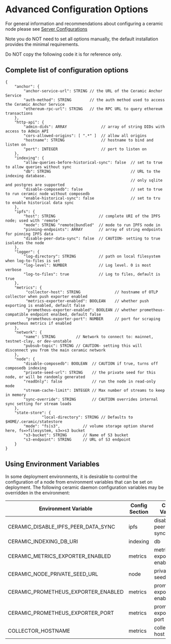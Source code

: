 # Advanced Configuration Options

For general information and recommendations about configuring a ceramic node please see [Server Configurations](https://developers.ceramic.network/docs/composedb/guides/composedb-server/server-configurations)

Note you do NOT need to set all options manually, the default installation provides the minimal requirements.  

Do NOT copy the following code it is for reference only.

## Complete list of configuration options
```
{
    "anchor": {
        "anchor-service-url": STRING // the URL of the Ceramic Anchor Service
        "auth-method": STRING        // the auth method used to access the Ceramic Anchor Service
        "ethereum-rpc-url": STRING   // the RPC URL to query ethereum transactions
    },
    "http-api": {
        "admin-dids": ARRAY               // array of string DIDs with access to Admin API
        "cors-allowed-origins": [ ".*" ]  // allow all origins
        "hostname": STRING                // hostname to bind and listen on
        "port": INTEGER                   // port to listen on
    },
    "indexing": {
        "allow-queries-before-historical-sync": false  // set to true to allow queries without sync
        "db": STRING                                   // URL to the indexing database.  
                                                       // only sqlite and postgres are supported
        "disable-composedb": false                     // set to true to run ceramic node without composedb
        "enable-historical-sync": false                // set to tru to enable historical data sync
    },
    "ipfs": {
        "host": STRING                   // complete URI of the IPFS node; used with 'remote'
        "mode": STRING "remote|bundled"  // mode to run IPFS node in
        "pinning-endpoints": ARRAY       // array of string endpoints for pinning IPFS data
        "disable-peer-data-sync": false  // CAUTION- setting to true isolates the node
    },
    "logger": {
        "log-directory": STRING          // path on local filesystem when log-to-files is set
        "log-level": NUMBER              // Log level. 0 is most verbose
        "log-to-files": true             // Log to files, default is true
    },
    "metrics": {
         "collector-host": STRING               // hostname of OTLP collector when push exporter enabled
         "metrics-exporter-enabled": BOOLEAN    // whether push exporting is enabled, default false
         "prometheus-exporter-enabled": BOOLEAN // whether prometheus-compatible endpoint enalbed, default false
         "prometheus-exporter-port": NUMBER     // port for scraping prometheus metrics if enabled
    },
    "network": {
        "name": STRING         // Network to connect to: mainnet, testnet-clay, or dev-unstable
        "pubsub-topic": STRING // CAUTION- setting this will disconnect you from the main ceramic network
    },
    "node": {
        "disable-composedb": BOOLEAN  // CAUTION if true, turns off composedb indexing
        "private-seed-url": STRING    // the private seed for this node, or will be randomly generated
        "readOnly": false             // run the node in read-only mode
        "stream-cache-limit": INTEGER // Max number of streams to keep in memory
        "sync-override": STRING       // CAUTION overrides internal sync setting for stream loads
    },
    "state-store": { 
				"local-directory": STRING // Defaults to $HOME/.ceramic/statestore
        "mode": "fs|s3",          // volume storage option shared here, fs=>filesystem, s3=>s3 bucket
        "s3-bucket": STRING       // Name of S3 bucket
        "s3-endpoint": STRING     // URL of S3 endpoint
    }
}
```

## Using Environment Variables

In some deployment environments, it is desirable to control the configuration of a node from environment variables that can be set on deployment. 
The following ceramic daemon configuration variables may be overridden in the environment:

| Environment Variable | Config Section | Config Variable |
|-----------------|-----------------|-----------------|
| CERAMIC_DISABLE_IPFS_PEER_DATA_SYNC  | ipfs  | disable-peer-data-sync |
| CERAMIC_INDEXING_DB_URI    | indexing    | db    |
| CERAMIC_METRICS_EXPORTER_ENABLED  |  metrics   |  metrics-exporter-enabled   |
| CERAMIC_NODE_PRIVATE_SEED_URL   | node    |  private-seed-url   |
| CERAMIC_PROMETHEUS_EXPORTER_ENABLED | metrics  | prometheus-exporter-enabled |
| CERAMIC_PROMETHEUS_EXPORTER_PORT   | metrics    | prometheus-exporter-port    |
| COLLECTOR_HOSTNAME  | metrics    | collector-host    |


